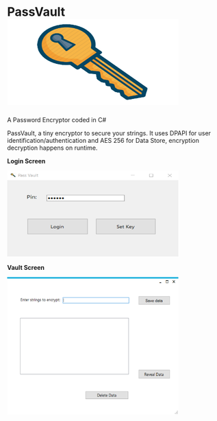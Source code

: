 # PassVault  <img src="https://raw.githubusercontent.com/seriousdoge/PassVault/master/key1.png" width="400" height="200" />
A Password Encryptor coded in C#

PassVault, a tiny encryptor to secure your strings. It uses DPAPI for user identification/authentication and AES 256 for Data Store, encryption decryption happens on runtime.

**Login Screen**

<img src="https://raw.githubusercontent.com/seriousdoge/PassVault/master/PassVault/Login.png" width="400" height="200" />


**Vault Screen**

<img src="https://raw.githubusercontent.com/seriousdoge/PassVault/master/PassVault/Vault.png" width="400" height="320" />
